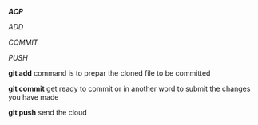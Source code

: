**_ACP_**

_ADD_

_COMMIT_

_PUSH_

**git add** command is to prepar the cloned file to be committed 

**git commit** get ready to commit or in another word to submit the changes you have made

**git push** send the cloud 
